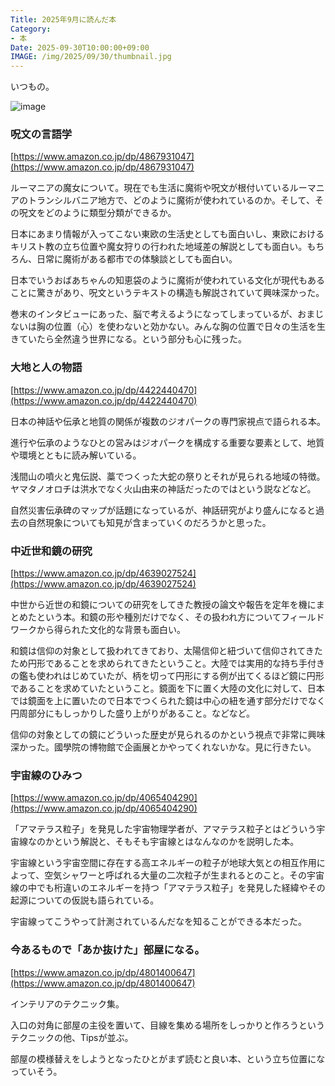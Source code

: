 ```yaml
---
Title: 2025年9月に読んだ本
Category:
- 本
Date: 2025-09-30T10:00:00+09:00
IMAGE: /img/2025/09/30/thumbnail.jpg
---
```


いつもの。

![image](/img/2025/09/30/thumbnail.jpg)


### 呪文の言語学

[https://www.amazon.co.jp/dp/4867931047](https://www.amazon.co.jp/dp/4867931047)

ルーマニアの魔女について。現在でも生活に魔術や呪文が根付いているルーマニアのトランシルバニア地方で、どのように魔術が使われているのか。そして、その呪文をどのように類型分類ができるか。

日本にあまり情報が入ってこない東欧の生活史としても面白いし、東欧におけるキリスト教の立ち位置や魔女狩りの行われた地域差の解説としても面白い。もちろん、日常に魔術がある都市での体験談としても面白い。

日本でいうおばあちゃんの知恵袋のように魔術が使われている文化が現代もあることに驚きがあり、呪文というテキストの構造も解説されていて興味深かった。

巻末のインタビューにあった、脳で考えるようになってしまっているが、おまじないは胸の位置（心）を使わないと効かない。みんな胸の位置で日々の生活を生きていたら全然違う世界になる。という部分も心に残った。


### 大地と人の物語

[https://www.amazon.co.jp/dp/4422440470](https://www.amazon.co.jp/dp/4422440470)

日本の神話や伝承と地質の関係が複数のジオパークの専門家視点で語られる本。

進行や伝承のようなひとの営みはジオパークを構成する重要な要素として、地質や環境とともに読み解いている。

浅間山の噴火と鬼伝説、藁でつくった大蛇の祭りとそれが見られる地域の特徴。ヤマタノオロチは洪水でなく火山由来の神話だったのではという説などなど。

自然災害伝承碑のマップが話題になっているが、神話研究がより盛んになると過去の自然現象についても知見が含まっていくのだろうかと思った。


### 中近世和鏡の研究

[https://www.amazon.co.jp/dp/4639027524](https://www.amazon.co.jp/dp/4639027524)

中世から近世の和鏡についての研究をしてきた教授の論文や報告を定年を機にまとめたという本。和鏡の形や種別だけでなく、その扱われ方についてフィールドワークから得られた文化的な背景も面白い。

和鏡は信仰の対象として扱われてきており、太陽信仰と紐づいて信仰されてきたため円形であることを求められてきたということ。大陸では実用的な持ち手付きの鑑も使われはじめていたが、柄を切って円形にする例が出てくるほど鏡に円形であることを求めていたということ。鏡面を下に置く大陸の文化に対して、日本では鏡面を上に置いたので日本でつくられた鏡は中心の紐を通す部分だけでなく円周部分にもしっかりした盛り上がりがあること。などなど。

信仰の対象としての鏡にどういった歴史が見られるのかという視点で非常に興味深かった。國學院の博物館で企画展とかやってくれないかな。見に行きたい。


### 宇宙線のひみつ

[https://www.amazon.co.jp/dp/4065404290](https://www.amazon.co.jp/dp/4065404290)

「アマテラス粒子」を発見した宇宙物理学者が、アマテラス粒子とはどういう宇宙線なのかという解説と、そもそも宇宙線とはなんなのかを説明した本。

宇宙線という宇宙空間に存在する高エネルギーの粒子が地球大気との相互作用によって、空気シャワーと呼ばれる大量の二次粒子が生まれるとのこと。その宇宙線の中でも桁違いのエネルギーを持つ「アマテラス粒子」を発見した経緯やその起源についての仮説も語られている。

宇宙線ってこうやって計測されているんだなを知ることができる本だった。


### 今あるもので「あか抜けた」部屋になる。　

[https://www.amazon.co.jp/dp/4801400647](https://www.amazon.co.jp/dp/4801400647)

インテリアのテクニック集。

入口の対角に部屋の主役を置いて、目線を集める場所をしっかりと作ろうというテクニックの他、Tipsが並ぶ。

部屋の模様替えをしようとなったひとがまず読むと良い本、という立ち位置になっていそう。
